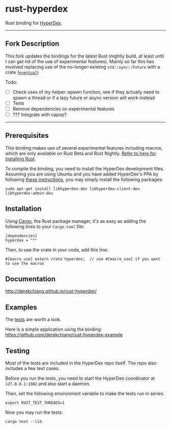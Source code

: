 # rust-hyperdex

Rust binding for [HyperDex](http://hyperdex.org/).

---
## Fork Description
This fork updates the bindings for the latest Rust (nightly build, at least until I can get rid of the use of experimental features). Mainly so far this has involved replacing use of the no-longer-existing `std::sync::Future` with a crate ([`eventual`](https://crates.io/crates/eventual))

Todo:
- [ ] Check uses of my helper::spawn function, see if they actually need to spawn a thread or if a lazy future or async version will work instead
- [ ] Tests
- [ ] Remove dependencies on experimental features
- [ ] ??? Integrate with capnp?

---

## Prerequisites

This binding makes use of several experimental features including macros, which are only available on Rust Beta and Rust Nightly.  [Refer to here for installing Rust](http://www.rust-lang.org/install.html).

To compile the binding, you need to install the HyperDex development files.  Assuming you are using Ubuntu and you have added HyperDex's PPA by following [these instructions](http://hyperdex.org/download/), you may simply install the following packages:

    sudo apt-get install libhyperdex-dev libhyperdex-client-dev libhyperdex-admin-dev

## Installation

Using [Cargo](https://crates.io/), the Rust package manager, it's as easy as adding the following lines to your `Cargo.toml` file:

    [dependencies]
    hyperdex = "*"

Then, to use the crate in your code, add this line:

    #[macro_use] extern crate hyperdex;  // use #[macro_use] if you want to use the macros

## Documentation

http://derekchiang.github.io/rust-hyperdex/

## Examples

The [tests](src/test.rs) are worth a look.

Here is a simple application using the binding: https://github.com/derekchiang/rust-hyperdex-example

## Testing

Most of the tests are included in the HyperDex repo itself.  The repo also includes a few test cases.

Before you run the tests, you need to start the HyperDex coordinator at `127.0.0.1:1982` and also start a daemon.

Then, set the following environment variable to make the tests run in series:

    export RUST_TEST_THREADS=1

Now you may run the tests:

    cargo test --lib
